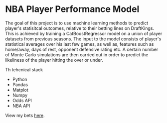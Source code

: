 # NBA Player Performance Model

The goal of this project is to use machine learning methods to predict player's statisitcal outcomes, relative to their betting lines on DraftKings. This is achieved by training a CatBoostRegressor model on a union of player datasets from previous seasons. The input to the model consists of player's statistical averages over his last few games, as well as, features such as home/away, days of rest, opponent defensive rating etc. A certain number of Monte Carlo simulations are then carried out in order to predict the likeliness of the player hitting the over or under.

Th tehcnical stack
- Python
- Pandas
- Matplot
- Numpy
- Odds API
- NBA API

View my bets [here](https://docs.google.com/spreadsheets/d/1MT4LUQ6BGzql3oe-yWvkDmvoRYvIt8FRO8CNzMLIT0Y/edit?usp=sharing). 
